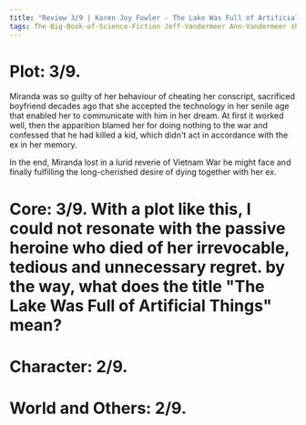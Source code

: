 ```yaml
---
title: "Review 3/9 | Karen Joy Fowler - The Lake Was Full of Artificial Things"
tags: The-Big-Book-of-Science-Fiction Jeff-Vandermeer Ann-Vandermeer short-story novelette science-fiction 1950- 1985
---
```



# Plot: 3/9. 
Miranda was so guilty of her behaviour of cheating her conscript, sacrificed boyfriend decades ago that she accepted the technology in her senile age that enabled her to communicate with him in her dream. At first it worked well, then the apparition blamed her for doing nothing to the war and confessed that he had killed a kid, which didn't act in accordance with the ex in her memory. 

In the end, Miranda lost in a lurid reverie of Vietnam War he might face and finally fulfilling the long-cherished desire of dying together with her ex.

# Core: 3/9. With a plot like this, I could not resonate with the passive heroine who died of her irrevocable, tedious and unnecessary regret. by the way, what does the title "The Lake Was Full of Artificial Things" mean?

# Character: 2/9. 

# World and Others: 2/9. 

